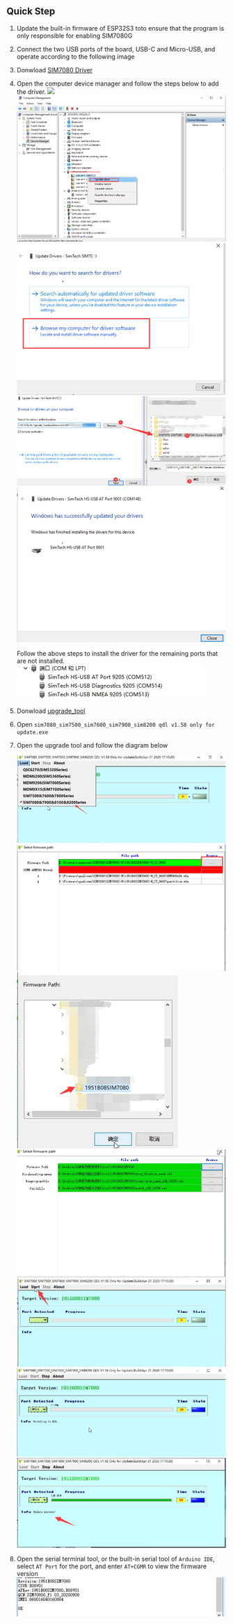 
## Quick Step

1. Update the built-in firmware of ESP32S3 to<MinimalModemUpgrade>to ensure that the program is only responsible for enabling SIM7080G
2. Connect the two USB ports of the board, USB-C and Micro-USB, and operate according to the following image

3. Donwload [SIM7080 Driver](https://github.com/Xinyuan-LilyGO/LilyGo-T-PCIE/tree/master/update_simxxxx_firmware/USB_driver)
4. Open the computer device manager and follow the steps below to add the driver. 
    ![](../image/update_simxxxx_2.png)
    ![](../image/update_simxxxx_3.png)
    ![](../image/update_simxxxx_4.png)
    ![](../image/update_sim7080_5.png)
    ![](../image/update_simxxxx_6.png)

    Follow the above steps to install the driver for the remaining ports that are not installed.
    ![](../image/update_simxxxx_7.png)

5. Donwload [upgrade_tool](https://github.com/Xinyuan-LilyGO/LilyGo-T-PCIE/tree/master/update_simxxxx_firmware/upgrade_tool/SIM7080_SIM7500_SIM7600_SIM7900_SIM8200%20QDL%20V1.58%20Only%20for%20Update)
6. Open `sim7080_sim7500_sim7600_sim7900_sim8200 qdl v1.58 only for update.exe` 
7.  Open the upgrade tool and follow the diagram below 

    ![](../image/update_simxxxx_8.png)
    ![](../image/update_simxxxx_9.png)
    ![](../image/update_simxxxx_10.png)
    ![](../image/update_simxxxx_11.png)
    ![](../image/update_simxxxx_12.png)
    ![](../image/update_simxxxx_13.png)
    ![](../image/update_simxxxx_15.png)



8. Open the serial terminal tool, or the built-in serial tool of `Arduino IDE`, select `AT Port` for the port, and enter `AT+CGMR` to view the firmware version 
    ![](../image/update_simxxxx_14.png)



